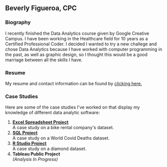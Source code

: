 ## Beverly Figueroa, CPC

### Biography

I recently finished the Data Analytics course given by Google Creative Campus. I have been working in the Healthcare field for 10 years as a Certified Professional Coder. I decided I wanted to try a new challege and chose Data Analytics because I have worked with computer programming in the past, as well as graphic design, so I thought this would be a good marriage between all the skills I have. 

### Resume

My resume and contact information can be found by [clicking here.](https://github.com/BeverlyFigueroa/Projects/blob/main/Resume2022.pdf)

### Case Studies

Here are some of the case studies I've worked on that display my knowledge of different data analytic software:

1. **[Excel Spreadsheet Project](https://github.com/BeverlyFigueroa/Projects/blob/main/BikeProject.pdf)**<br>
  A case study on a bike rental company's dataset.
2. **[SQL Project](https://github.com/BeverlyFigueroa/Projects/blob/main/Covid_SQL_Query)**<br>
  A case study on a World Covid Deaths dataset.
3. **[R Studio Project](https://github.com/BeverlyFigueroa/Projects/blob/main/Diamonds_R.Rmd)** <br>
   A case study on a diamond dataset.
5. **Tableau Public Project** <br>
   _(Analysis In Progress)_
